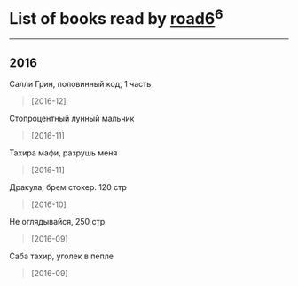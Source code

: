 # List of books read by [road6](http://vk.com/id43327312)<sup>6</sup>
---

## 2016

Салли Грин, половинный код, 1 часть
> [2016-12] 


Стопроцентный лунный мальчик
> [2016-11] 


Тахира мафи, разрушь меня
> [2016-11] 


Дракула,  брем стокер. 120 стр
> [2016-10] 


Не оглядывайся, 250 стр
> [2016-09] 


Саба тахир, уголек в пепле
> [2016-09] 



